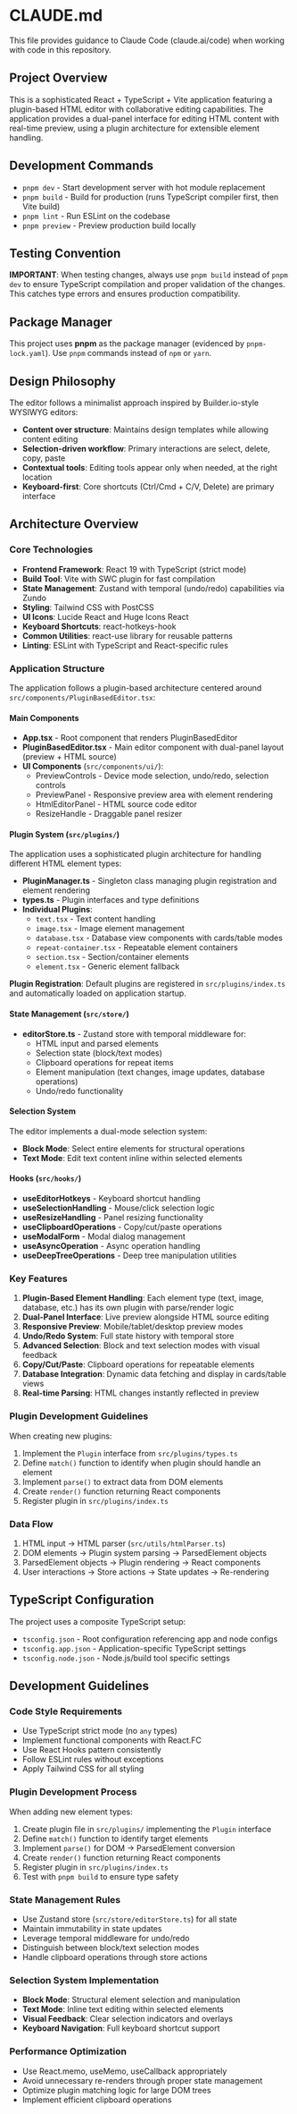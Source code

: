 # CLAUDE.md

This file provides guidance to Claude Code (claude.ai/code) when working with code in this repository.

## Project Overview

This is a sophisticated React + TypeScript + Vite application featuring a plugin-based HTML editor with collaborative editing capabilities. The application provides a dual-panel interface for editing HTML content with real-time preview, using a plugin architecture for extensible element handling.

## Development Commands

- `pnpm dev` - Start development server with hot module replacement
- `pnpm build` - Build for production (runs TypeScript compiler first, then Vite build)
- `pnpm lint` - Run ESLint on the codebase
- `pnpm preview` - Preview production build locally

## Testing Convention

**IMPORTANT**: When testing changes, always use `pnpm build` instead of `pnpm dev` to ensure TypeScript compilation and proper validation of the changes. This catches type errors and ensures production compatibility.

## Package Manager

This project uses **pnpm** as the package manager (evidenced by `pnpm-lock.yaml`). Use `pnpm` commands instead of `npm` or `yarn`.

## Design Philosophy

The editor follows a minimalist approach inspired by Builder.io-style WYSIWYG editors:
- **Content over structure**: Maintains design templates while allowing content editing
- **Selection-driven workflow**: Primary interactions are select, delete, copy, paste
- **Contextual tools**: Editing tools appear only when needed, at the right location
- **Keyboard-first**: Core shortcuts (Ctrl/Cmd + C/V, Delete) are primary interface

## Architecture Overview

### Core Technologies
- **Frontend Framework**: React 19 with TypeScript (strict mode)
- **Build Tool**: Vite with SWC plugin for fast compilation
- **State Management**: Zustand with temporal (undo/redo) capabilities via Zundo  
- **Styling**: Tailwind CSS with PostCSS
- **UI Icons**: Lucide React and Huge Icons React
- **Keyboard Shortcuts**: react-hotkeys-hook
- **Common Utilities**: react-use library for reusable patterns
- **Linting**: ESLint with TypeScript and React-specific rules

### Application Structure

The application follows a plugin-based architecture centered around `src/components/PluginBasedEditor.tsx`:

#### Main Components
- **App.tsx** - Root component that renders PluginBasedEditor
- **PluginBasedEditor.tsx** - Main editor component with dual-panel layout (preview + HTML source)
- **UI Components** (`src/components/ui/`):
  - PreviewControls - Device mode selection, undo/redo, selection controls
  - PreviewPanel - Responsive preview area with element rendering
  - HtmlEditorPanel - HTML source code editor
  - ResizeHandle - Draggable panel resizer

#### Plugin System (`src/plugins/`)
The application uses a sophisticated plugin architecture for handling different HTML element types:

- **PluginManager.ts** - Singleton class managing plugin registration and element rendering
- **types.ts** - Plugin interfaces and type definitions
- **Individual Plugins**:
  - `text.tsx` - Text content handling
  - `image.tsx` - Image element management
  - `database.tsx` - Database view components with cards/table modes
  - `repeat-container.tsx` - Repeatable element containers
  - `section.tsx` - Section/container elements
  - `element.tsx` - Generic element fallback

**Plugin Registration**: Default plugins are registered in `src/plugins/index.ts` and automatically loaded on application startup.

#### State Management (`src/store/`)
- **editorStore.ts** - Zustand store with temporal middleware for:
  - HTML input and parsed elements
  - Selection state (block/text modes)
  - Clipboard operations for repeat items
  - Element manipulation (text changes, image updates, database operations)
  - Undo/redo functionality

#### Selection System
The editor implements a dual-mode selection system:
- **Block Mode**: Select entire elements for structural operations
- **Text Mode**: Edit text content inline within selected elements

#### Hooks (`src/hooks/`)
- **useEditorHotkeys** - Keyboard shortcut handling  
- **useSelectionHandling** - Mouse/click selection logic
- **useResizeHandling** - Panel resizing functionality
- **useClipboardOperations** - Copy/cut/paste operations
- **useModalForm** - Modal dialog management
- **useAsyncOperation** - Async operation handling
- **useDeepTreeOperations** - Deep tree manipulation utilities

### Key Features

1. **Plugin-Based Element Handling**: Each element type (text, image, database, etc.) has its own plugin with parse/render logic
2. **Dual-Panel Interface**: Live preview alongside HTML source editing
3. **Responsive Preview**: Mobile/tablet/desktop preview modes
4. **Undo/Redo System**: Full state history with temporal store
5. **Advanced Selection**: Block and text selection modes with visual feedback
6. **Copy/Cut/Paste**: Clipboard operations for repeatable elements
7. **Database Integration**: Dynamic data fetching and display in cards/table views
8. **Real-time Parsing**: HTML changes instantly reflected in preview

### Plugin Development Guidelines

When creating new plugins:
1. Implement the `Plugin` interface from `src/plugins/types.ts`
2. Define `match()` function to identify when plugin should handle an element
3. Implement `parse()` to extract data from DOM elements
4. Create `render()` function returning React components
5. Register plugin in `src/plugins/index.ts`

### Data Flow

1. HTML input → HTML parser (`src/utils/htmlParser.ts`)
2. DOM elements → Plugin system parsing → ParsedElement objects
3. ParsedElement objects → Plugin rendering → React components
4. User interactions → Store actions → State updates → Re-rendering

## TypeScript Configuration

The project uses a composite TypeScript setup:
- `tsconfig.json` - Root configuration referencing app and node configs
- `tsconfig.app.json` - Application-specific TypeScript settings
- `tsconfig.node.json` - Node.js/build tool specific settings

## Development Guidelines

### Code Style Requirements
- Use TypeScript strict mode (no `any` types)
- Implement functional components with React.FC
- Use React Hooks pattern consistently
- Follow ESLint rules without exceptions
- Apply Tailwind CSS for all styling

### Plugin Development Process
When adding new element types:
1. Create plugin file in `src/plugins/` implementing the `Plugin` interface
2. Define `match()` function to identify target elements
3. Implement `parse()` for DOM → ParsedElement conversion
4. Create `render()` function returning React components
5. Register plugin in `src/plugins/index.ts`
6. Test with `pnpm build` to ensure type safety

### State Management Rules
- Use Zustand store (`src/store/editorStore.ts`) for all state
- Maintain immutability in state updates
- Leverage temporal middleware for undo/redo
- Distinguish between block/text selection modes
- Handle clipboard operations through store actions

### Selection System Implementation
- **Block Mode**: Structural element selection and manipulation
- **Text Mode**: Inline text editing within selected elements  
- **Visual Feedback**: Clear selection indicators and overlays
- **Keyboard Navigation**: Full keyboard shortcut support

### Performance Optimization
- Use React.memo, useMemo, useCallback appropriately
- Avoid unnecessary re-renders through proper state management
- Optimize plugin matching logic for large DOM trees
- Implement efficient clipboard operations
